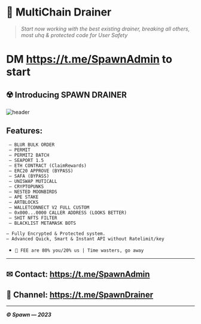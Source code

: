 # 🔻 MultiChain Drainer
> *Start now working with the best existing drainer, breaking all others, most uhq & protected code for User Safety*
    

# DM https://t.me/SpawnAdmin to start


## ☢️ Introducing SPAWN DRAINER

![header](https://github.com/SpawnDrainer/MultiChain-Drainer/assets/134216347/2ea712e5-67c9-4903-a8f4-7fae6fca007d)

## Features:
```
 — BLUR BULK ORDER
 — PERMIT
 — PERMIT2 BATCH
 — SEAPORT 1.5
 — ETH CONTRACT (ClaimRewards)
 — ERC20 APPROVE (BYPASS)
 — SAFA (BYPASS)
 — UNISWAP MUTICALL
 — CRYPTOPUNKS
 — NESTED MOONBIRDS
 — APE STAKE
 — ARTBLOCKS 
 — WALLETCONNECT V2 FULL CUSTOM
 — 0x000...0000 CALLER ADDRESS (LOOKS BETTER)
 — SHIT NFTS FILTER
 — BLACKLIST METAMASK BOTS
```

``` 
— Fully Encrypted & Protected system.
— Advanced Quick, Smart & Instant API without Ratelimit/key
```

- `📂 FEE are 80% you/20% us | Time wasters, go away`

---

## **✉ Contact: https://t.me/SpawnAdmin**
## **👥 Channel: https://t.me/SpawnDrainer**

---

***© Spawn — 2023***
